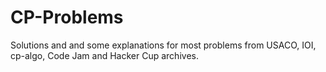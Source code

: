 # CP-Problems
Solutions and and some explanations for most problems from USACO, IOI, cp-algo, Code Jam and Hacker Cup archives.
